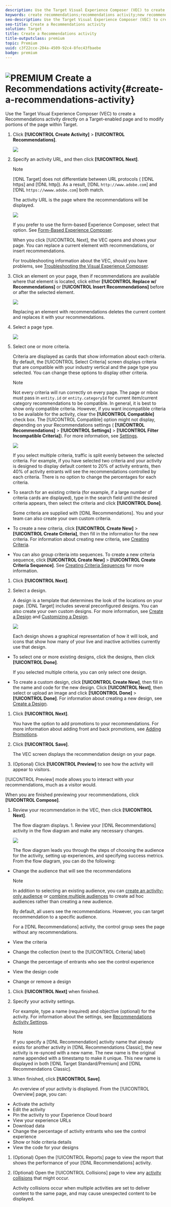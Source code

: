 ```yaml
---
description: Use the Target Visual Experience Composer (VEC) to create a Recommendations activity directly on a Target-enabled page and to modify portions of the page within Target.
keywords: create recommendations;recommendations activity;new recommendations;recommendations overview
seo-description: Use the Target Visual Experience Composer (VEC) to create a Recommendations activity directly on a Target-enabled page and to modify portions of the page within Target.
seo-title: Create a Recommendations activity
solution: Target
title: Create a Recommendations activity
title-outputclass: premium
topic: Premium
uuid: c3f22cce-204a-4509-92c4-8fec43fbaebe
badge: premium
---
```


# ![PREMIUM](/help/assets/premium.png) Create a Recommendations activity{#create-a-recommendations-activity}

Use the Target Visual Experience Composer (VEC) to create a Recommendations activity directly on a Target-enabled page and to modify portions of the page within Target.

1. Click **[!UICONTROL Create Activity]** > **[!UICONTROL Recommendations]**.

   ![](assets/Menu_CreateActivity.png)

1. Specify an activity URL, and then click **[!UICONTROL Next]**.

   >[!NOTE]
   >
   >[!DNL Target] does not differentiate between URL protocols ( [!DNL https] and [!DNL http]). As a result, [!DNL `http://www.adobe.com`] and [!DNL `https://wwww.adobe.com`] both match.

   The activity URL is the page where the recommendations will be displayed.

   ![](assets/DB_NewRecAct.png)

   If you prefer to use the form-based Experience Composer, select that option. See [Form-Based Experience Composer](https://marketing.adobe.com/resources/help/en_US/target/target/t_form_experience_composer.html).

   When you click [!UICONTROL Next], the VEC opens and shows your page. You can replace a current element with recommendations, or insert recommendations.

   For troubleshooting information about the VEC, should you have problems, see [Troubleshooting the Visual Experience Composer](../../c-experiences/c-visual-experience-composer/r-troubleshoot-composer/troubleshoot-composer.md#reference_77743144F10143A3A89D56E116D296E4). 
1. Click an element on your page, then if recommendations are available where that element is located, click either **[!UICONTROL Replace w/ Recommendations]** or **[!UICONTROL Insert Recommendations]** before or after the selected element.

   ![](assets/Menu_Replace-Insert.png)

   Replacing an element with recommendations deletes the current content and replaces it with your recommendations. 
1. Select a page type.

   ![](assets/Menu_PageType.png)

1. Select one or more criteria.

   Criteria are displayed as cards that show information about each criteria. By default, the [!UICONTROL Select Criteria] screen displays criteria that are compatible with your industry vertical and the page type you selected. You can change these options to display other criteria.

   >[!NOTE]
   >
   >Not every criteria will run correctly on every page. The page or mbox must pass in `entity.id` or `entity.categoryId` for current item/current category recommendations to be compatible. In general, it is best to show only compatible criteria. However, if you want incompatible criteria to be available for the activity, clear the **[!UICONTROL Compatible]** check box. The [!UICONTROL Compatible] option might not display, depending on your Recommendations settings ( **[!UICONTROL Recommendations]** > **[!UICONTROL Settings]** > **[!UICONTROL Filter Incompatible Criteria]**). For more information, see [Settings](../../c-recommendations/plan-implement.md#concept_C1E1E2351413468692D6C21145EF0B84).

   ![](assets/SCRN_SelectCriteria2.png)

   If you select multiple criteria, traffic is split evenly between the selected criteria. For example, if you have selected two criteria and your activity is designed to display default content to 20% of activity entrants, then 40% of activity entrants will see the recommendations controlled by each criteria. There is no option to change the percentages for each criteria.

* To search for an existing criteria (for example, if a large number of criteria cards are displayed), type in the search field until the desired criteria appears, then select the criteria and click **[!UICONTROL Done]**.

  Some criteria are supplied with [!DNL Recommendations]. You and your team can also create your own custom criteria. 

* To create a new criteria, click **[!UICONTROL Create New]** > **[!UICONTROL Create Criteria]**, then fill in the information for the new criteria. For information about creating new criteria, see [Creating Criteria](../../c-recommendations/c-algorithms/t-create-new-algorithm.md#task_8A9CB465F28D44899F69F38AD27352FE). 
* You can also group criteria into sequences. To create a new criteria sequence, click **[!UICONTROL Create New]** > **[!UICONTROL Create Criteria Sequence]**. See [Creating Criteria Sequences](../../c-recommendations/c-algorithms/t-create-criteria-sequence.md#task_8A9CB465F28D44899F69F38AD27352FE) for more information.

1. Click **[!UICONTROL Next]**.
1. Select a design.

   A design is a template that determines the look of the locations on your page. [!DNL Target] includes several preconfigured designs. You can also create your own custom designs. For more information, see [Create a Design](../../c-recommendations/c-design-overview/t-create-design.md#task_CC5BD28C364742218C1ACAF0D45E0E14) and [Customizing a Design](../../c-recommendations/c-design-overview/c-customizing-a-template.md#concept_94F1554C3F2E4CDB9A2C3D78F10EDA59).

   ![](assets/Card_SelectDesign.png)

   Each design shows a graphical representation of how it will look, and icons that show how many of your live and inactive activities currently use that design.

* To select one or more existing designs, click the designs, then click **[!UICONTROL Done]**.

  If you selected multiple criteria, you can only select one design. 

* To create a custom design, click **[!UICONTROL Create New]**, then fill in the name and code for the new design. Click **[!UICONTROL Next]**, then select or upload an image and click **[!UICONTROL Done]** > **[!UICONTROL Done]**. For information about creating a new design, see [Create a Design](../../c-recommendations/c-design-overview/t-create-design.md#task_CC5BD28C364742218C1ACAF0D45E0E14).

1. Click **[!UICONTROL Next]**.

   You have the option to add promotions to your recommendations. For more information about adding front and back promotions, see [Adding Promotions](../../c-recommendations/t-create-recs-activity/t-adding-promotions.md#task_CC5BD28C364742218C1ACAF0D45E0E14). 
1. Click **[!UICONTROL Save]**.

   The VEC screen displays the recommendation design on your page. 
1. (Optional) Click **[!UICONTROL Preview]** to see how the activity will appear to visitors.

[!UICONTROL Preview] mode allows you to interact with your recommendations, much as a visitor would.

   When you are finished previewing your recommendations, click **[!UICONTROL Compose]**. 
1. Review your recommendation in the VEC, then click **[!UICONTROL Next]**.

   The flow diagram displays. 1. Review your [!DNL Recommendations] activity in the flow diagram and make any necessary changes.

   ![](assets/SCRN_Workflow.png)

   The flow diagram leads you through the steps of choosing the audience for the activity, setting up experiences, and specifying success metrics. From the flow diagram, you can do the following:

* Change the audience that will see the recommendations

  >[!NOTE]
  >
  >In addition to selecting an existing audience, you can [create an activity-only audience](../../c-target/creating-activity-only-audience.md#concept_A6BADCF530ED4AE1852E677FEBE68483) or [combine multiple audiences](../../c-target/combining-multiple-audiences.md#concept_A7386F1EA4394BD2AB72399C225981E5) to create ad hoc audiences rather than creating a new audience.

  By default, all users see the recommendations. However, you can target recommendation to a specific audience.

  For a [!DNL Recommendations] activity, the control group sees the page without any recommendations. 

* View the criteria 
* Change the collection (next to the [!UICONTROL Criteria] label) 
* Change the percentage of entrants who see the control experience 
* View the design code 
* Change or remove a design

1. Click **[!UICONTROL Next]** when finished.
1. Specify your activity settings.

   For example, type a name (required) and objective (optional) for the activity. For information about the settings, see [Recommendations Activity Settings](../../c-recommendations/t-create-recs-activity/recs-activity-settings.md#reference_3FDA8388CEEC4159949151C1829E2FBB).

   >[!NOTE]
   >
   >If you specify a [!DNL Recommendation] activity name that already exists for another activity in [!DNL Recommendations Classic], the new activity is re-synced with a new name. The new name is the original name appended with a timestamp to make it unique. This new name is displayed in both [!DNL Target Standard/Premium] and [!DNL Recommendations Classic].

1. When finished, click **[!UICONTROL Save]**.

   An overview of your activity is displayed. From the [!UICONTROL Overview] page, you can:

* Activate the activity 
* Edit the activity 
* Pin the activity to your Experience Cloud board 
* View your experience URLs 
* Download data 
* Change the percentage of activity entrants who see the control experience 
* Show or hide criteria details 
* View the code for your designs

1. (Optional) Open the [!UICONTROL Reports] page to view the report that shows the performance of your [!DNL Recommendations] activity.
1. (Optional) Open the [!UICONTROL Collisions] page to view any [activity collisions](https://marketing.adobe.com/resources/help/en_US/target/target/c_activity_collisions.html) that might occur.

   Activity collisions occur when multiple activities are set to deliver content to the same page, and may cause unexpected content to be displayed. 
